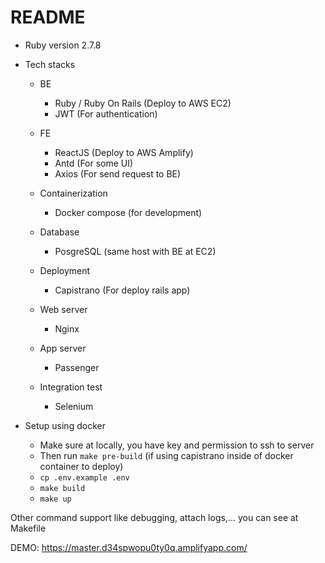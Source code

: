 # README

* Ruby version
2.7.8

* Tech stacks
  - BE
    - Ruby / Ruby On Rails (Deploy to AWS EC2)
    - JWT (For authentication)

  - FE
    - ReactJS (Deploy to AWS Amplify)
    - Antd (For some UI)
    - Axios (For send request to BE)

  - Containerization
    - Docker compose (for development)

  - Database
    - PosgreSQL (same host with BE at EC2)

  - Deployment
    - Capistrano (For deploy rails app)

  - Web server
    - Nginx

  - App server
    - Passenger

  - Integration test
    - Selenium

* Setup using docker
  - Make sure at locally, you have key and permission to ssh to server
  - Then run `make pre-build` (if using capistrano inside of docker container to deploy)
  - `cp .env.example .env`
  - `make build`
  - `make up`

Other command support like debugging, attach logs,... you can see at Makefile

DEMO: https://master.d34spwopu0ty0q.amplifyapp.com/

